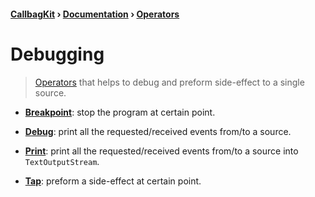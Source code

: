 #### [CallbagKit][Callbag] › [Documentation][Documentation] › [Operators][Operators]
# Debugging

> [Operators][Operators] that helps to debug and preform side-effect to a single source.

- [**Breakpoint**][Breakpoint]: stop the program at certain point.

- [**Debug**][Debug]: print all the requested/received events from/to a source.

- [**Print**][Print]: print all the requested/received events from/to a source
  into `TextOutputStream`.

- [**Tap**][Tap]: preform a side-effect at certain point.

[Callbag]: <../../../README.md> (Callbag)
[Documentation]: <../../README.md> (Documentation)
[Operators]: <../README.md> (Operators)

[Sources]: <../../Sources/README.md> (Sources)

[Breakpoint]: <./Breakpoint.md> (Breakpoint)
[Debug]: <./Debug.md> (Debug)
[Print]: <./Print.md> (Print)
[Tap]: <./Tap.md> (Tap)